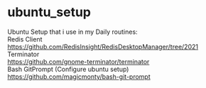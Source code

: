 # ubuntu_setup
Ubuntu Setup that i use in my Daily routines:
<br>
Redis Client
<br>
https://github.com/RedisInsight/RedisDesktopManager/tree/2021
<br>
Terminator
<br>
https://github.com/gnome-terminator/terminator
<br>
Bash GitPrompt (Configure ubuntu setup)
<br>
https://github.com/magicmonty/bash-git-prompt
